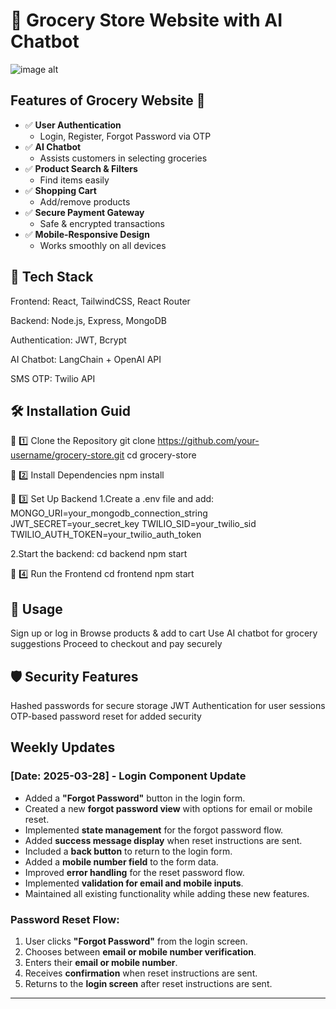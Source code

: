 # 🛒 Grocery Store Website with AI Chatbot

![image alt](https://github.com/riyasah0963/Computer2003/blob/master/Screenshot.jpg?raw=true)


## Features of Grocery Website 🛒

- ✅ **User Authentication**
  - Login, Register, Forgot Password via OTP  
- ✅ **AI Chatbot**
  - Assists customers in selecting groceries  
- ✅ **Product Search & Filters**
  - Find items easily  
- ✅ **Shopping Cart**
  - Add/remove products  
- ✅ **Secure Payment Gateway**
  - Safe & encrypted transactions  
- ✅ **Mobile-Responsive Design**
  - Works smoothly on all devices  


## 📌 Tech Stack
Frontend: React, TailwindCSS, React Router

Backend: Node.js, Express, MongoDB

Authentication: JWT, Bcrypt

AI Chatbot: LangChain + OpenAI API

SMS OTP: Twilio API

## 🛠️ Installation Guid
🔹 1️⃣ Clone the Repository
git clone https://github.com/your-username/grocery-store.git
cd grocery-store

🔹 2️⃣ Install Dependencies
npm install

🔹 3️⃣ Set Up Backend
1.Create a .env file and add:
MONGO_URI=your_mongodb_connection_string
JWT_SECRET=your_secret_key
TWILIO_SID=your_twilio_sid
TWILIO_AUTH_TOKEN=your_twilio_auth_token

2.Start the backend:
cd backend
npm start

🔹 4️⃣ Run the Frontend
cd frontend
npm start

## 🎯 Usage
Sign up or log in
Browse products & add to cart
Use AI chatbot for grocery suggestions
Proceed to checkout and pay securely

## 🛡️ Security Features
Hashed passwords for secure storage
JWT Authentication for user sessions
OTP-based password reset for added security


## Weekly Updates

### [Date: 2025-03-28] - Login Component Update

- Added a **"Forgot Password"** button in the login form.  
- Created a new **forgot password view** with options for email or mobile reset.  
- Implemented **state management** for the forgot password flow.  
- Added **success message display** when reset instructions are sent.  
- Included a **back button** to return to the login form.  
- Added a **mobile number field** to the form data.  
- Improved **error handling** for the reset password flow.  
- Implemented **validation for email and mobile inputs**.  
- Maintained all existing functionality while adding these new features.  

### Password Reset Flow:

1. User clicks **"Forgot Password"** from the login screen.  
2. Chooses between **email or mobile number verification**.  
3. Enters their **email or mobile number**.  
4. Receives **confirmation** when reset instructions are sent.  
5. Returns to the **login screen** after reset instructions are sent.  

---

